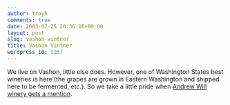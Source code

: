 ```yaml
---
author: troyh
comments: true
date: 2003-07-25 20:36:16+00:00
layout: post
slug: vashon-vintner
title: Vashon Vintner
wordpress_id: 2257
---
```


We live on Vashon, little else does.  However, one of Washington States best wineries is here (the grapes are grown in Eastern Washington and shipped here to be fermented, etc.).  So we take a little pride when [Andrew Will winery gets a mention](http://seattletimes.nwsource.com/html/foodwine/2001211130_andrewwill230.html).
